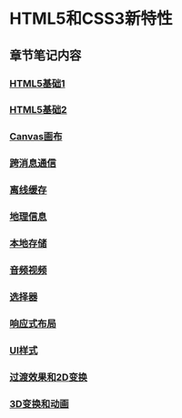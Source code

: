 # HTML5和CSS3新特性
## 章节笔记内容
### [HTML5基础1](https://github.com/iphone3/Web-H5-C3/blob/master/01-HTML5%E5%9F%BA%E7%A1%80/00-HTML5%E5%9F%BA%E7%A1%801.md#%E4%BA%8C%E6%96%B0%E7%9A%84%E7%BB%93%E6%9E%84%E5%8C%96%E5%85%83%E7%B4%A0%E8%AF%AD%E4%B9%89%E5%8C%96%E6%A0%87%E7%AD%BE)
### [HTML5基础2](https://github.com/iphone3/Web-H5-C3/blob/master/01-HTML5%E5%9F%BA%E7%A1%80/00-HTML5%E5%9F%BA%E7%A1%802.md)
### [Canvas画布](https://github.com/iphone3/Web-H5-C3/blob/master/02-Canvas%E7%94%BB%E5%B8%83/00-Canvas%E7%94%BB%E5%B8%83.md)
### [跨消息通信](https://github.com/iphone3/Web-H5-C3/blob/master/03-%E8%B7%A8%E6%96%87%E6%A1%A3%E6%B6%88%E6%81%AF%E9%80%9A%E4%BF%A1/00-%E8%B7%A8%E6%96%87%E6%A1%A3%E6%B6%88%E6%81%AF%E9%80%9A%E4%BF%A1.md)
### [离线缓存](https://github.com/iphone3/Web-H5-C3/blob/master/04-%E7%A6%BB%E7%BA%BF%E7%BC%93%E5%AD%98/00-%E7%A6%BB%E7%BA%BF%E7%BC%93%E5%AD%98.md)
### [地理信息](https://github.com/iphone3/Web-H5-C3/blob/master/05-%E5%9C%B0%E7%90%86%E4%BF%A1%E6%81%AF/00-%E5%9C%B0%E7%90%86%E4%BF%A1%E6%81%AF.md)
### [本地存储](https://github.com/iphone3/Web-H5-C3/blob/master/06-%E6%9C%AC%E5%9C%B0%E5%AD%98%E5%82%A8/00-%E6%9C%AC%E5%9C%B0%E5%AD%98%E5%82%A8.md)
### [音频视频](https://github.com/iphone3/Web-H5-C3/blob/master/07-%E9%9F%B3%E9%A2%91%E8%A7%86%E9%A2%91/00-%E9%9F%B3%E9%A2%91%E8%A7%86%E9%A2%91.md)
### [选择器](https://github.com/iphone3/Web-H5-C3/blob/master/08-%E9%80%89%E6%8B%A9%E5%99%A8/00-%E9%80%89%E6%8B%A9%E5%99%A8.md)
### [响应式布局](https://github.com/iphone3/Web-H5-C3/blob/master/09-%E5%93%8D%E5%BA%94%E5%BC%8F%E5%B8%83%E5%B1%80/00-%E5%93%8D%E5%BA%94%E5%BC%8F%E5%B8%83%E5%B1%80.md)
### [UI样式](https://github.com/iphone3/Web-H5-C3/blob/master/10-UI%E6%A0%B7%E5%BC%8F/00-UI%E6%A0%B7%E5%BC%8F.md)
### [过渡效果和2D变换](https://github.com/iphone3/Web-H5-C3/blob/master/11-%E8%BF%87%E6%B8%A1%E6%95%88%E6%9E%9C%E5%92%8C2D%E5%8F%98%E6%8D%A2/00-%E8%BF%87%E6%B8%A1%E6%95%88%E6%9E%9C%E5%92%8C2D%E5%8F%98%E6%8D%A2.md)
### [3D变换和动画](https://github.com/iphone3/Web-H5-C3/blob/master/12-3D%E5%8F%98%E6%8D%A2%E5%92%8C%E5%8A%A8%E7%94%BB/00-3D%E5%8F%98%E6%8D%A2%E5%92%8C%E5%8A%A8%E7%94%BB.md)
